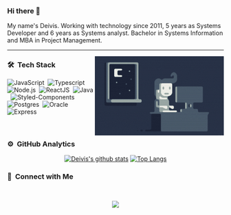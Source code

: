 ### Hi there 👋

My name's Deivis.
Working with technology since 2011, 5 years as Systems Developer and 6 years as Systems analyst. Bachelor in Systems Information and MBA in Project Management.

---

<img alt="Night Coding" src="https://raw.githubusercontent.com/AVS1508/AVS1508/master/assets/Night-Coding.gif" align="right"/>

### 🛠 &nbsp;Tech Stack

![JavaScript](https://img.shields.io/badge/-JavaScript-FEAE32?style=flat&logoColor=fff&logo=javascript)&nbsp;
![Typescript](https://img.shields.io/badge/-Typescript-3178C6?style=flat&logoColor=fff&logo=typescript)&nbsp;
![Node.js](https://img.shields.io/badge/-Node.js-5B9856?style=flat&logoColor=fff&logo=node.js)&nbsp;
![ReactJS](https://img.shields.io/badge/-ReactJS-18BCEE?style=flat&logoColor=fff&logo=react)&nbsp;
![Java](https://img.shields.io/badge/-Java-333333?style=flat&logoColor=fff&logo=java)&nbsp;
![Styled-Components](https://img.shields.io/badge/-StyledComponents-333333?style=flat&logo=styled-components&logoColor=ffde34)\
![Postgres](https://img.shields.io/badge/-Postgres-333333?style=flat&logo=postgresql&logoColor=336791)&nbsp;
![Oracle](https://img.shields.io/badge/-Oracle-333333?style=flat&logoColor=fff&logo=oracle)&nbsp;
![Express](https://img.shields.io/badge/-Express-333333?style=flat&logoColor=fff&logo=Express)&nbsp;
<br />
<br />
<br />


### ⚙️ &nbsp;GitHub Analytics

<div align="center">
  
[![Deivis's github stats](https://github-readme-stats.vercel.app/api?username=deivisutp&show_icons=true&theme=react&count_private=true)](https://github.com/anuraghazra/github-readme-stats)
[![Top Langs](https://github-readme-stats.vercel.app/api/top-langs/?username=deivisutp&layout=compact&theme=react)](https://github.com/anuraghazra/github-readme-stats)
</div>
<!--
&layout=compact&langs_count=8&theme=react
&layout=compact&theme=radical&bg_color=30,0d0d0d,191919&title_color=fff&text_color=fff&icon_color=79ff97
-->

### 🤝 &nbsp;Connect with Me
<br />
<p align="center">
<a href="https://linkedin.com/in/deivis-utpadel-2b2b7948"><img src="https://img.shields.io/badge/-Deivis%20Utpadel%20-0077B5?style=flat-square&logo=Linkedin&logoColor=white"/></a>
</p>
